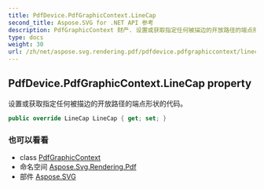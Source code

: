 ```yaml
---
title: PdfDevice.PdfGraphicContext.LineCap
second_title: Aspose.SVG for .NET API 参考
description: PdfGraphicContext 财产. 设置或获取指定任何被描边的开放路径的端点形状的代码
type: docs
weight: 30
url: /zh/net/aspose.svg.rendering.pdf/pdfdevice.pdfgraphiccontext/linecap/
---
```

## PdfDevice.PdfGraphicContext.LineCap property

设置或获取指定任何被描边的开放路径的端点形状的代码。

```csharp
public override LineCap LineCap { get; set; }
```

### 也可以看看

* class [PdfGraphicContext](../)
* 命名空间 [Aspose.Svg.Rendering.Pdf](../../pdfdevice.pdfgraphiccontext/)
* 部件 [Aspose.SVG](../../../)


